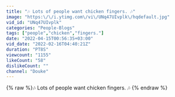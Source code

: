 ```yaml
---
title: "🎶 Lots of people want chicken fingers. 🎶"
image: "https:\/\/i.ytimg.com\/vi\/UNq47UIvplk\/hqdefault.jpg"
vid_id: "UNq47UIvplk"
categories: "People-Blogs"
tags: ["people","chicken","fingers."]
date: "2022-04-15T00:56:35+03:00"
vid_date: "2022-02-16T04:40:21Z"
duration: "PT8S"
viewcount: "1155"
likeCount: "58"
dislikeCount: ""
channel: "Douke"
---
```

{% raw %}🎶 Lots of people want chicken fingers. 🎶 {% endraw %}

